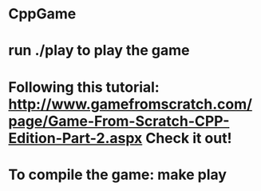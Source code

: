 # CppGame
 # run ./play to play the game
# Following this tutorial: http://www.gamefromscratch.com/page/Game-From-Scratch-CPP-Edition-Part-2.aspx    Check it out! 
# To compile the game: make play
